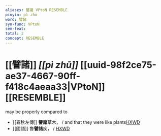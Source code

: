 ```yaml
---
aliases: 譬諸 VPtoN RESEMBLE
pinyin: pì zhū
word: 譬諸
syn-func: VPtoN
sem-feat: 
total: 2
concept: RESEMBLE 
---
```

# [[譬諸]] *[[pì zhū]]*  [[uuid-98f2ce75-ae37-4667-90ff-f418c4aeaa33|VPtoN]] [[RESEMBLE]]
may be properly compared to
 - [[春秋左傳]] **譬諸**草木，
                     / and that they were like plants[HXWD](https://hxwd.org/textview.html?location=KR1e0001_tls_009-508a.29)
 - [[國語]] 魯**譬諸**疾，
                     / [HXWD](https://hxwd.org/textview.html?location=KR2e0001_tls_007-12a.26)